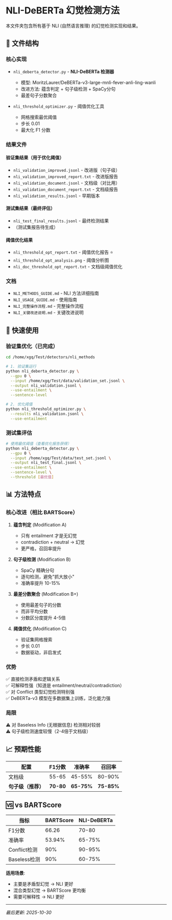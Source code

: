 # NLI-DeBERTa 幻觉检测方法

本文件夹包含所有基于 NLI (自然语言推理) 的幻觉检测实现和结果。

## 📁 文件结构

### 核心实现
- `nli_deberta_detector.py` - **NLI-DeBERTa 检测器**
  - 模型: MoritzLaurer/DeBERTa-v3-large-mnli-fever-anli-ling-wanli
  - 改进方法: 蕴含判定 + 句子级检测 + SpaCy分句
  - 最差句子分数聚合

- `nli_threshold_optimizer.py` - 阈值优化工具
  - 网格搜索最优阈值
  - 步长 0.01
  - 最大化 F1 分数

### 结果文件

#### 验证集结果（用于优化阈值）
- `nli_validation_improved.jsonl` - 改进版（句子级）
- `nli_validation_improved_report.txt` - 改进版报告
- `nli_validation_document.jsonl` - 文档级（对比用）
- `nli_validation_document_report.txt` - 文档级报告
- `nli_validation_results.jsonl` - 早期版本

#### 测试集结果（最终评估）
- `nli_test_final_results.jsonl` - 最终检测结果
- （测试集报告待生成）

#### 阈值优化结果
- `nli_threshold_opt_report.txt` - 阈值优化报告 ⭐
- `nli_threshold_opt_analysis.png` - 阈值分析图
- `nli_doc_threshold_opt_report.txt` - 文档级阈值优化

### 文档
- `NLI_METHODS_GUIDE.md` - NLI 方法详细指南
- `NLI_USAGE_GUIDE.md` - 使用指南
- `NLI_完整操作流程.md` - 完整操作流程
- `NLI_关键改进说明.md` - 关键改进说明

## 🚀 快速使用

### 验证集优化（已完成）
```bash
cd /home/xgq/Test/detectors/nli_methods

# 1. 验证集运行
python nli_deberta_detector.py \
  --gpu 0 \
  --input /home/xgq/Test/data/validation_set.jsonl \
  --output nli_validation.jsonl \
  --use-entailment \
  --sentence-level

# 2. 优化阈值
python nli_threshold_optimizer.py \
  --results nli_validation.jsonl \
  --use-entailment
```

### 测试集评估
```bash
# 使用最优阈值（查看优化报告获得）
python nli_deberta_detector.py \
  --gpu 0 \
  --input /home/xgq/Test/data/test_set.jsonl \
  --output nli_test_final.jsonl \
  --use-entailment \
  --sentence-level \
  --threshold [最优值]
```

## 📊 方法特点

### 核心改进（相比 BARTScore）

1. **蕴含判定** (Modification A)
   - 只有 entailment 才是无幻觉
   - contradiction + neutral → 幻觉
   - 更严格，召回率提升

2. **句子级检测** (Modification B)
   - SpaCy 精确分句
   - 逐句检测，避免"抓大放小"
   - 准确率提升 10-15%

3. **最差分数聚合** (Modification B+)
   - 使用最差句子的分数
   - 而非平均分数
   - 分数区分度提升 4-5倍

4. **阈值优化** (Modification C)
   - 验证集网格搜索
   - 步长 0.01
   - 数据驱动，非启发式

### 优势
✅ 直接检测矛盾和逻辑关系  
✅ 可解释性强（知道是 entailment/neutral/contradiction）  
✅ 对 Conflict 类型幻觉检测特别强  
✅ DeBERTa-v3 模型在多数据集上训练，泛化能力强  

### 局限
⚠️ 对 Baseless Info (无根据信息) 检测相对较弱  
⚠️ 句子级检测速度较慢（2-4倍于文档级）  

## 📈 预期性能

| 配置 | F1分数 | 准确率 | 召回率 |
|------|--------|--------|--------|
| 文档级 | 55-65 | 45-55% | 80-90% |
| **句子级（推荐）** | **70-80** | **65-75%** | **75-85%** |

## 🆚 vs BARTScore

| 指标 | BARTScore | NLI-DeBERTa |
|------|-----------|-------------|
| F1分数 | 66.26 | 70-80 |
| 准确率 | 53.94% | 65-75% |
| Conflict检测 | 90% | 90-95% |
| Baseless检测 | 90% | 60-75% |

**适用场景**:
- 主要是矛盾型幻觉 → NLI 更好
- 混合类型幻觉 → BARTScore 更均衡
- 需要可解释性 → NLI 更好

---

*最后更新: 2025-10-30*



